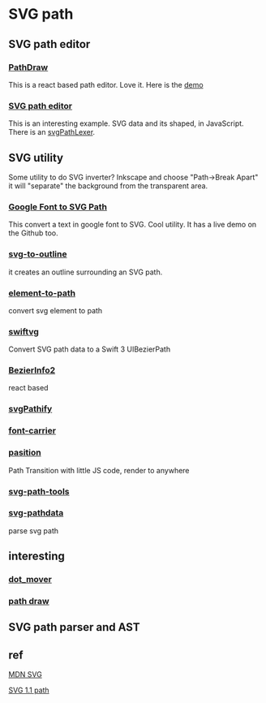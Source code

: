 # SVG path

## SVG path editor

### [PathDraw](https://github.com/rethna2/PathDraw)

This is a react based path editor. Love it.
Here is the [demo](http://pathdraw.s3-website-ap-southeast-1.amazonaws.com/)

### [SVG path editor](https://github.com/julianpeterpollak/svgPathEditor)

This is an interesting example. SVG data and its shaped, in JavaScript.
There is an [svgPathLexer](https://github.com/julianpeterpollak/svgPathLexer).

## SVG utility

Some utility to do SVG inverter?
Inkscape and choose "Path->Break Apart" it will "separate" the background from the transparent area.

### [Google Font to SVG Path](https://github.com/danmarshall/google-font-to-svg-path)

This convert a text in google font to SVG. Cool utility.
It has a live demo on the Github too.

### [svg-to-outline](https://github.com/danmarshall/svg-path-outline)

it creates an outline surrounding an SVG path.

### [element-to-path](https://github.com/elrumordelaluz/element-to-path)

convert svg element to path

### [swiftvg](https://github.com/mike-engel/swiftvg)

Convert SVG path data to a Swift 3 UIBezierPath

### [BezierInfo2](https://github.com/Pomax/BezierInfo-2)

react based 

### [svgPathify](https://github.com/purplebamboo/svgPathify)

### [font-carrier](https://github.com/purplebamboo/font-carrier)

### [pasition](https://github.com/AlloyTeam/pasition)

Path Transition with little JS code, render to anywhere

### [svg-path-tools](https://github.com/elrumordelaluz/svg-path-tools)

### [svg-pathdata](https://github.com/nfroidure/svg-pathdata)

parse svg path

## interesting

### [dot_mover](https://github.com/faizu88/dot_mover)

### [path draw](https://github.com/hai3460377/DrawPath)

## SVG path parser and AST


## ref

[MDN SVG](https://developer.mozilla.org/en-US/docs/Web/SVG/Tutorial/Paths)

[SVG 1.1 path](https://www.w3.org/TR/SVG11/paths.html)

